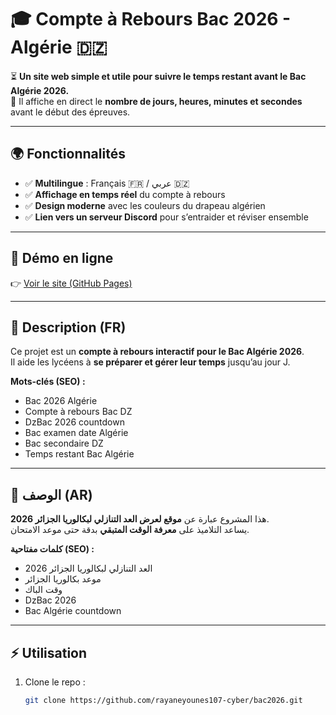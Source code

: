 # 🎓 Compte à Rebours Bac 2026 - Algérie 🇩🇿

⏳ **Un site web simple et utile pour suivre le temps restant avant le Bac Algérie 2026.**  
📅 Il affiche en direct le **nombre de jours, heures, minutes et secondes** avant le début des épreuves.

---

## 🌍 Fonctionnalités
- ✅ **Multilingue** : Français 🇫🇷 / عربي 🇩🇿
- ✅ **Affichage en temps réel** du compte à rebours
- ✅ **Design moderne** avec les couleurs du drapeau algérien
- ✅ **Lien vers un serveur Discord** pour s’entraider et réviser ensemble

---

## 🚀 Démo en ligne
👉 [Voir le site (GitHub Pages)](https://rayaneyounes107-cyber.github.io/bac2026/)  

---

## 📖 Description (FR)
Ce projet est un **compte à rebours interactif pour le Bac Algérie 2026**.  
Il aide les lycéens à **se préparer et gérer leur temps** jusqu’au jour J.

**Mots-clés (SEO) :**  
- Bac 2026 Algérie  
- Compte à rebours Bac DZ  
- DzBac 2026 countdown  
- Bac examen date Algérie  
- Bac secondaire DZ  
- Temps restant Bac Algérie  

---

## 📖 الوصف (AR)
هذا المشروع عبارة عن **موقع لعرض العد التنازلي لبكالوريا الجزائر 2026**.  
يساعد التلاميذ على **معرفة الوقت المتبقي** بدقة حتى موعد الامتحان.

**كلمات مفتاحية (SEO) :**  
- العد التنازلي لبكالوريا الجزائر 2026  
- موعد بكالوريا الجزائر  
- وقت الباك  
- DzBac 2026  
- Bac Algérie countdown  

---

## ⚡ Utilisation
1. Clone le repo :
   ```bash
   git clone https://github.com/rayaneyounes107-cyber/bac2026.git

